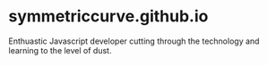 # symmetriccurve.github.io

Enthuastic Javascript developer cutting through the technology and learning to the level of dust.
